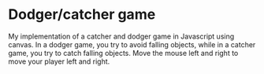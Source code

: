 # Dodger/catcher game

My implementation of a catcher and dodger game in Javascript using canvas. In a dodger game, you try to avoid falling objects, while in a catcher game, you try to catch falling objects. Move the mouse left and right to move your player left and right.

